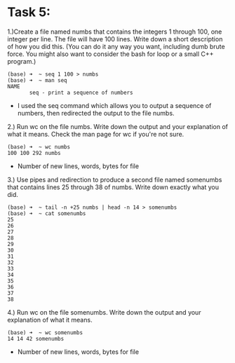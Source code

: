 # Task 5:
1.)Create a file named numbs that contains the integers 1 through 100, one integer per line. The file will have 100 lines. Write down a short description of how you did this. (You can do it any way you want, including dumb brute force. You might also want to consider the bash for loop or a small C++ program.) 
```
(base) ➜  ~ seq 1 100 > numbs
(base) ➜  ~ man seq
NAME
       seq - print a sequence of numbers

```
- I used the seq command which allows you to output a sequence of numbers, then redirected the output to the file numbs.

2.) Run wc on the file numbs. Write down the output and your explanation of what it means. Check the man page for wc if you're not sure. 
```
(base) ➜  ~ wc numbs
100 100 292 numbs
```
- Number of new lines, words, bytes for file

3.) Use pipes and redirection to produce a second file named somenumbs that contains lines 25 through 38 of numbs. Write down exactly what you did.
```
(base) ➜  ~ tail -n +25 numbs | head -n 14 > somenumbs
(base) ➜  ~ cat somenumbs
25
26
27
28
29
30
31
32
33
34
35
36
37
38

```

4.) Run wc on the file somenumbs. Write down the output and your explanation of
what it means. 
```
(base) ➜  ~ wc somenumbs 
14 14 42 somenumbs
```
- Number of new lines, words, bytes for file